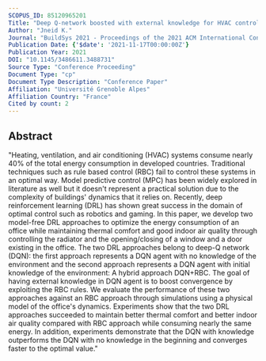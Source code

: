 ```yaml
---
SCOPUS_ID: 85120965201
Title: "Deep Q-network boosted with external knowledge for HVAC control"
Author: "Jneid K."
Journal: "BuildSys 2021 - Proceedings of the 2021 ACM International Conference on Systems for Energy-Efficient Built Environments"
Publication Date: {'$date': '2021-11-17T00:00:00Z'}
Publication Year: 2021
DOI: "10.1145/3486611.3488731"
Source Type: "Conference Proceeding"
Document Type: "cp"
Document Type Description: "Conference Paper"
Affiliation: "Université Grenoble Alpes"
Affiliation Country: "France"
Cited by count: 2
---
```


## Abstract
"Heating, ventilation, and air conditioning (HVAC) systems consume nearly 40% of the total energy consumption in developed countries. Traditional techniques such as rule based control (RBC) fail to control these systems in an optimal way. Model predictive control (MPC) has been widely explored in literature as well but it doesn't represent a practical solution due to the complexity of buildings' dynamics that it relies on. Recently, deep reinforcement learning (DRL) has shown great success in the domain of optimal control such as robotics and gaming. In this paper, we develop two model-free DRL approaches to optimize the energy consumption of an office while maintaining thermal comfort and good indoor air quality through controlling the radiator and the opening/closing of a window and a door existing in the office. The two DRL approaches belong to deep-Q network (DQN): the first approach represents a DQN agent with no knowledge of the environment and the second approach represents a DQN agent with initial knowledge of the environment: A hybrid approach DQN+RBC. The goal of having external knowledge in DQN agent is to boost convergence by exploiting the RBC rules. We evaluate the performance of these two approaches against an RBC approach through simulations using a physical model of the office's dynamics. Experiments show that the two DRL approaches succeeded to maintain better thermal comfort and better indoor air quality compared with RBC approach while consuming nearly the same energy. In addition, experiments demonstrate that the DQN with knowledge outperforms the DQN with no knowledge in the beginning and converges faster to the optimal value."

